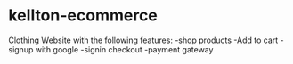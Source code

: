 # kellton-ecommerce
Clothing Website with the following features:
-shop products
-Add to cart
-signup with google
-signin
checkout
-payment gateway
